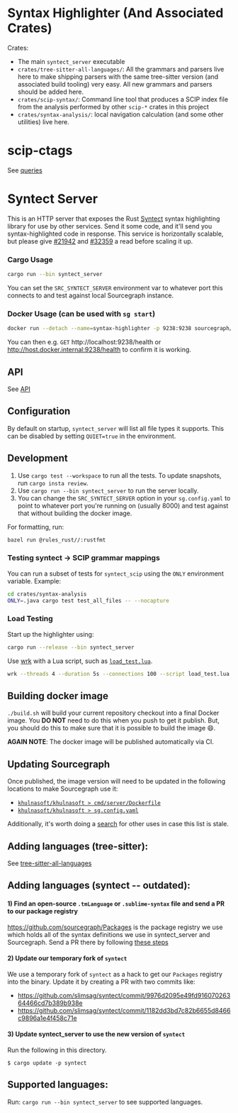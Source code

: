 # Syntax Highlighter (And Associated Crates)

Crates:

- The main `syntect_server` executable
- `crates/tree-sitter-all-languages/`: All the grammars and parsers live here to make shipping parsers with the same tree-sitter version (and associated build tooling) very easy. All new grammars and parsers should be added here.
- `crates/scip-syntax/`: Command line tool that produces a SCIP index file from the analysis performed by other `scip-*` crates in this project
- `crates/syntax-analysis/`: local navigation calculation (and some other utilities) live here.

# scip-ctags

See [queries](./docs/queries.md)

# Syntect Server

This is an HTTP server that exposes the Rust [Syntect](https://github.com/trishume/syntect) syntax highlighting library for use by other services. Send it some code, and it'll send you syntax-highlighted code in response. This service is horizontally scalable, but please give [#21942](https://github.com/khulnasoft/khulnasoft/issues/21942) and [#32359](https://github.com/khulnasoft/khulnasoft/pull/32359#issuecomment-1063310638) a read before scaling it up.

### Cargo Usage

```bash
cargo run --bin syntect_server
```

You can set the `SRC_SYNTECT_SERVER` environment var to whatever port this
connects to and test against local Sourcegraph instance.

### Docker Usage (can be used with `sg start`)

```bash
docker run --detach --name=syntax-highlighter -p 9238:9238 sourcegraph/syntax-highlighter
```

You can then e.g. `GET` http://localhost:9238/health or http://host.docker.internal:9238/health to confirm it is working.

## API

See [API](./docs/api.md)

## Configuration

By default on startup, `syntect_server` will list all file types it supports. This can be disabled by setting `QUIET=true` in the environment.

## Development

1. Use `cargo test --workspace` to run all the tests.
   To update snapshots, run `cargo insta review`.
2. Use `cargo run --bin syntect_server` to run the server locally.
3. You can change the `SRC_SYNTECT_SERVER` option in your `sg.config.yaml` to point to whatever port you're running on (usually 8000) and test against that without building the docker image.

For formatting, run:

```bash
bazel run @rules_rust//:rustfmt
```

### Testing syntect -> SCIP grammar mappings

<!-- NOTE(id: only-flag) -->

You can run a subset of tests for `syntect_scip` using the `ONLY` environment variable.
Example:

```bash
cd crates/syntax-analysis
ONLY=.java cargo test test_all_files -- --nocapture
```

### Load Testing

Start up the highlighter using:

```bash
cargo run --release --bin syntect_server
```

Use [wrk](https://github.com/wg/wrk) with a Lua script, such as [`load_test.lua`](./load_test.lua).

```bash
wrk --threads 4 --duration 5s --connections 100 --script load_test.lua http://127.0.0.1:8000/scip
```

## Building docker image

`./build.sh` will build your current repository checkout into a final Docker image. You **DO NOT** need to do this when you push to get it publish. But, you should do this to make sure that it is possible to build the image :smile:.

**AGAIN NOTE**: The docker image will be published automatically via CI.

## Updating Sourcegraph

Once published, the image version will need to be updated in the following locations to make Sourcegraph use it:

- [`khulnasoft/khulnasoft > cmd/server/Dockerfile`](https://khulnasoft.com/github.com/khulnasoft/khulnasoft/-/blob/cmd/server/Dockerfile?subtree=true#L54:13)
- [`khulnasoft/khulnasoft > sg.config.yaml`](https://khulnasoft.com/github.com/khulnasoft/khulnasoft/-/blob/sg.config.yaml?subtree=true#L206:7)

Additionally, it's worth doing a [search](https://khulnasoft.com/search?q=repo:%5Egithub%5C.com/khulnasoft/khulnasoft%24+sourcegraph/syntect_server:&patternType=literal) for other uses in case this list is stale.

## Adding languages (tree-sitter):

See [tree-sitter-all-languages](./crates/tree-sitter-all-languages/README.md)

## Adding languages (syntect -- outdated):

#### 1) Find an open-source `.tmLanguage` or `.sublime-syntax` file and send a PR to our package registry

https://github.com/sourcegraph/Packages is the package registry we use which holds all of the syntax definitions we use in syntect_server and Sourcegraph. Send a PR there by following [these steps](https://github.com/sourcegraph/Packages/blob/master/README.md#adding-a-new-language)

#### 2) Update our temporary fork of `syntect`

We use a temporary fork of `syntect` as a hack to get our `Packages` registry into the binary. Update it by creating a PR with two commits like:

- https://github.com/slimsag/syntect/commit/9976d2095e49fd91607026364466cd7b389b938e
- https://github.com/slimsag/syntect/commit/1182dd3bd7c82b6655d8466c9896a1e4f458c71e

#### 3) Update syntect_server to use the new version of `syntect`

Run the following in this directory.

```
$ cargo update -p syntect
```

## Supported languages:

Run: `cargo run --bin syntect_server` to see supported languages.

